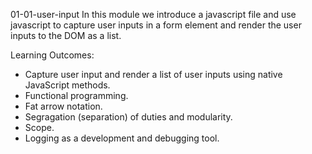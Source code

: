 01-01-user-input
In this module we introduce a javascript file and use javascript to capture user inputs in a form element and render the user inputs to the DOM as a list.

Learning Outcomes: 
- Capture user input and render a list of user inputs using native JavaScript methods.
- Functional programming.
- Fat arrow notation.
- Segragation (separation) of duties and modularity.
- Scope.
- Logging as a development and debugging tool.

